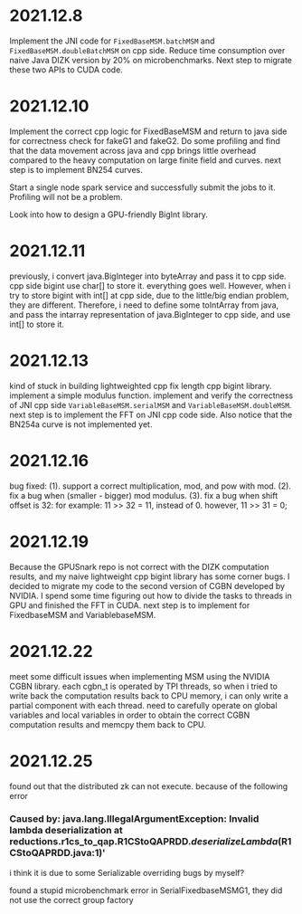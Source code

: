# 2021.12.8

Implement the JNI code for `FixedBaseMSM.batchMSM` and `FixedBaseMSM.doubleBatchMSM` on cpp side. Reduce time consumption over naive Java DIZK version by 20% on microbenchmarks. Next step to migrate these two APIs to CUDA code.


# 2021.12.10

Implement the correct cpp logic for FixedBaseMSM and return to java side for correctness check for fakeG1 and fakeG2. Do some profiling and find that the data movement across java and cpp brings little overhead compared to the heavy computation on large finite field and curves. next step is to implement BN254 curves. 

Start a single node spark service and successfully submit the jobs to it. Profiling will not be a problem.

Look into how to design a GPU-friendly BigInt library.

# 2021.12.11

previously, i convert java.BigInteger into byteArray and pass it to cpp side. cpp side bigint use char[] to store it. everything goes well.
However, when i try to store bigint with int[] at cpp side, due to the little/big endian problem, they are different.
Therefore, i need to define some toIntArray from java, and pass the intarray representation of java.BigInteger to cpp side, and use int[] to store it.

# 2021.12.13

kind of stuck in building lightweighted cpp fix length cpp bigint library. implement a simple modulus function. implement and verify the correctness of JNI cpp side `VariableBaseMSM.serialMSM` and `VariableBaseMSM.doubleMSM`. next step is to implement the FFT on JNI cpp code side. Also notice that the BN254a curve is not implemented yet.

# 2021.12.16

bug fixed:
(1). support a correct multiplication, mod, and pow with mod.
(2). fix a bug when (smaller - bigger) mod modulus.
(3). fix a bug when shift offset is 32: for example: 11 >> 32 = 11, instead of 0. however, 11 >> 31 = 0;

# 2021.12.19 

Because the GPUSnark repo is not correct with the DIZK computation results, and my naive lightweight cpp bigint library has some corner bugs. I decided to migrate my code to the second version of CGBN developed by NVIDIA. I spend some time figuring out how to divide the tasks to threads in GPU and finished the FFT in CUDA. next step is to implement for FixedbaseMSM and VariablebaseMSM.


# 2021.12.22 

meet some difficult issues when implementing MSM using the NVIDIA CGBN library. each cgbn_t is operated by TPI threads, so when i tried to write back the computation results back to CPU memory, i can only write a partial component with each thread. need to carefully operate on global variables and local variables in order to obtain the correct CGBN computation results and memcpy them back to CPU.


# 2021.12.25 
found out that the distributed zk can not execute. because of the following error
### Caused by: java.lang.IllegalArgumentException: Invalid lambda deserialization at reductions.r1cs_to_qap.R1CStoQAPRDD.$deserializeLambda$(R1CStoQAPRDD.java:1)'
 
i think it is due to some Serializable overriding bugs by myself?


found a stupid microbenchmark error in SerialFixedbaseMSMG1, they did not use the correct group factory
